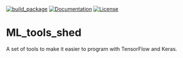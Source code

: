 [![build_package](https://github.com/marcoromanelli-github/MLToolsShed/workflows/build_package/badge.svg)](https://github.com/marcoromanelli-github/MLToolsShed/actions)
[![Documentation](https://img.shields.io/badge/Dcoumentation-yes-blue)](https://img.shields.io/badge/Dcoumentation-yes-blue)
[![License](https://img.shields.io/badge/License-MIT-yellow.svg)](https://img.shields.io/badge/License-MIT-yellow.svg)

# ML_tools_shed
A set of tools to make it easier to program with TensorFlow and Keras.

